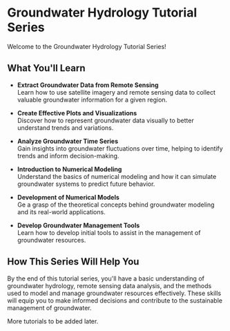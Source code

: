 # Groundwater Hydrology Tutorial Series

Welcome to the Groundwater Hydrology Tutorial Series! 

## What You'll Learn

- **Extract Groundwater Data from Remote Sensing**  
  Learn how to use satellite imagery and remote sensing data to collect valuable groundwater information for a given region.

- **Create Effective Plots and Visualizations**  
  Discover how to represent groundwater data visually to better understand trends and variations.

- **Analyze Groundwater Time Series**  
  Gain insights into groundwater fluctuations over time, helping to identify trends and inform decision-making.

- **Introduction to Numerical Modeling**  
  Understand the basics of numerical modeling and how it can simulate groundwater systems to predict future behavior.

- **Development of Numerical Models**  
  Ge a grasp of the theoretical concepts behind groundwater modeling and its real-world applications.

- **Develop Groundwater Management Tools**  
  Learn how to develop initial tools to assist in the management of groundwater resources.

## How This Series Will Help You

By the end of this tutorial series, you'll have a basic understanding of groundwater hydrology, remote sensing data analysis, and the methods used to model and manage groundwater resources effectively. These skills will equip you to make informed decisions and contribute to the sustainable management of groundwater.

More tutorials to be added later.

